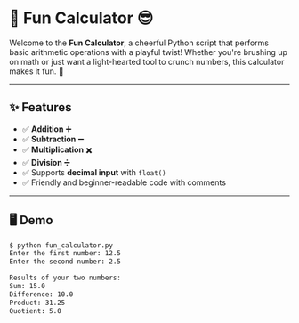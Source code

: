 # 🎉 Fun Calculator 😎

Welcome to the **Fun Calculator**, a cheerful Python script that performs basic arithmetic operations with a playful twist! Whether you're brushing up on math or just want a light-hearted tool to crunch numbers, this calculator makes it fun. 💫

---

## ✨ Features

- ✅ **Addition** ➕
- ✅ **Subtraction** ➖
- ✅ **Multiplication** ✖️
- ✅ **Division** ➗
- ✅ Supports **decimal input** with `float()`
- ✅ Friendly and beginner-readable code with comments

---

## 🖥️ Demo

```bash
$ python fun_calculator.py
Enter the first number: 12.5
Enter the second number: 2.5

Results of your two numbers:
Sum: 15.0
Difference: 10.0
Product: 31.25
Quotient: 5.0

